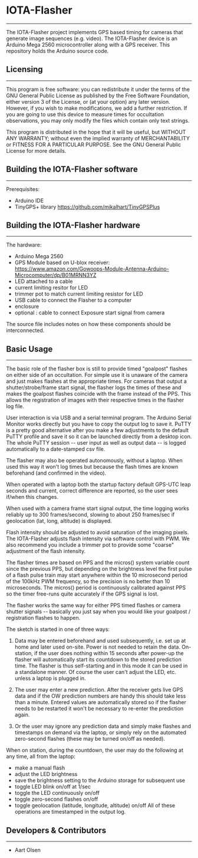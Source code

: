 # IOTA-Flasher
----------------------------
The IOTA-Flasher project implements GPS based timing for cameras that generate image sequences (e.g. video).  The IOTA-Flasher device is an Arduino Mega 2560 microcontroller along with a GPS receiver.  This repository holds the Arduino source code.

## Licensing
------------
 This program is free software: you can redistribute it under the terms of the GNU General Public License as published by the Free Software Foundation, either version 3 of the License, or (at your option) any later version.  However, if you wish to make modifications, we add a further restriction.  If you are going to use this device to measure times for occultation observations, you may only modify the files which contain only text strings.

 This program is distributed in the hope that it will be useful, but WITHOUT ANY WARRANTY; without even the implied warranty of MERCHANTABILITY or FITNESS FOR A PARTICULAR PURPOSE.  See the GNU General Public License for more details.


## Building the IOTA-Flasher software
-------------------------------------
Prerequisites:
- Arduino IDE
- TinyGPS+ library <https://github.com/mikalhart/TinyGPSPlus>


## Building the IOTA-Flasher hardware
--------------------------------------
The hardware:
- Arduino Mega 2560
- GPS Module based on U-blox receiver:
    <https://www.amazon.com/Gowoops-Module-Antenna-Arduino-Microcomputer/dp/B01MRNN3YZ>
- LED attached to a cable 
- current limiting resitor for LED
- trimmer pot to match current limiting resistor for LED
- USB cable to connect the Flasher to a computer
- enclosure
- optional : cable to connect Exposure start signal from camera

The source file includes notes on how these components should be interconnected.

## Basic Usage
----------------------------------------
The basic role of the flasher box is still to provide timed "goalpost" flashes on either side of an occultation.  For simple use it is unaware of the camera and just makes flashes at the appropriate times.  For cameras that output a shutter/strobe/frame start signal, the flasher logs the times of these and makes the goalpost flashes coincide with the frame instead of the PPS.  This allows the registration of images with their respective times in the flasher log file.

User interaction is via USB and a serial terminal program.  The Arduino Serial Monitor works directly but you have to copy the output log to save it.  PuTTY is a pretty good alternative after you make a few adjustments to the default PuTTY profile and save it so it can be launched directly from a desktop icon.  The whole PuTTY session -- user input as well as output data -- is logged automatically to a date-stamped csv file.  

The flasher may also be operated autonomously, without a laptop.  When used this way it won't log times but because the flash times are known beforehand (and confirmed in the video).

When operated with a laptop both the startup factory default GPS-UTC leap seconds and current, correct difference are reported, so the user sees if/when this changes.

When used with a camera frame start signal output, the time logging works reliably up to 300 frames/second, slowing to about 250 frames/sec if geolocation (lat, long, altitude) is displayed.

Flash intensity should be adjusted to avoid saturation of the imaging pixels.  The IOTA-Flasher adjusts flash intensity via software control with PWM.  We also recommend you include a trimmer pot to provide some "coarse" adjustment of the flash intensity.

The flasher times are based on PPS and the micros() system variable count since the previous PPS, but depending on the brightness level the first pulse of a flash pulse train may start anywhere within the 10 microsecond period of the 100kHz PWM frequency, so the precision is no better than 10 microseconds.  The micros() period is continuously calibrated against PPS so the timer free-runs quite accurately if the GPS signal is lost.

The flasher works the same way for either PPS timed flashes or camera shutter signals -- basically you just say when you would like your goalpost / registration flashes to happen.

The sketch is started in one of three ways:
1. Data may be entered beforehand and used subsequently, i.e. set up at home and later used on-site.  Power is not needed to retain the data.  On-station, if the user does nothing within 15 seconds after power-up the flasher will automatically start its countdown to the stored prediction time.  The flasher is thus self-starting and in this mode it can be used in a standalone manner.  Of course the user can't adjust the LED, etc. unless a laptop is plugged in.

2. The user may enter a new prediction.  After the receiver gets live GPS data and if the OW prediction numbers are handy this should take less than a minute.  Entered values are automatically stored so if the flasher needs to be restarted it won't be necessary to re-enter the prediction again.

3. Or the user may ignore any prediction data and simply make flashes and timestamps on demand via the laptop, or simply rely on the automated zero-second flashes (these may be turned on/off as needed).

When on station, during the countdown, the user may do the following at any time, all from the laptop:
- make a manual flash
- adjust the LED brightness
- save the brightness setting to the Arduino storage for subsequent use
- toggle LED blink on/off at 1/sec
- toggle the LED continuously on/off
- toggle zero-second flashes on/off
- toggle geolocation (latitude, longitude, altitude) on/off
All of these operations are timestamped in the output log.


## Developers & Contributors
----------------------------
- Aart Olsen


